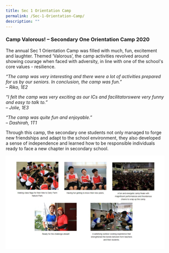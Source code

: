 ```yaml
---
title: Sec 1 Orientation Camp
permalink: /Sec-1-Orientation-Camp/
description: ""
---
```

### Camp Valorous! – Secondary One Orientation Camp 2020

The annual Sec 1 Orientation Camp was filled with much, fun, excitement and laughter. Themed ‘Valorous’, the camp activities revolved around showing courage when faced with adversity, in line with one of the school's core values - resilience.

_“The camp was very interesting and there were a lot of activities prepared for us by our seniors. In conclusion, the camp was fun.”  <br>
– Riko, 1E2_

_“I felt the camp was very exciting as our ICs and facilitatorswere very funny and easy to talk to.”_ <br>
_– Jolie, 1E3_

_“The camp was quite fun and enjoyable.”_ <br>
_– Dashirah, 1T1_

Through this camp, the secondary one students not only managed to forge new friendships and adapt to the school environment, they also developed a sense of independence and learned how to be responsible individuals ready to face a new chapter in secondary school.

![](/images/sec1%20camp.jpg)